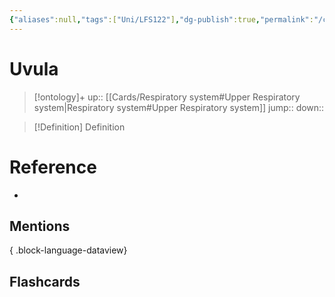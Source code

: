 ```yaml
---
{"aliases":null,"tags":["Uni/LFS122"],"dg-publish":true,"permalink":"/cards/uvula/","dgPassFrontmatter":true}
---
```


# Uvula

> [!ontology]+
> up:: [[Cards/Respiratory system#Upper Respiratory system\|Respiratory system#Upper Respiratory system]]
> jump:: 
> down:: 

> [!Definition] Definition

# Reference

- 

## Mentions


{ .block-language-dataview}

## Flashcards